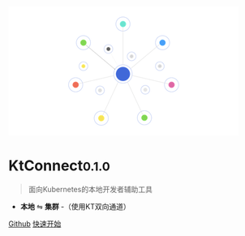 ![logo](../media/logo.png)

# KtConnect<small>0.1.0</small>

> 面向Kubernetes的本地开发者辅助工具

- **本地** ⇋ **集群**
-（使用KT双向通道）

[Github](https://github.com/alibaba/kt-connect)
[快速开始](zh-cn/quickstart)
